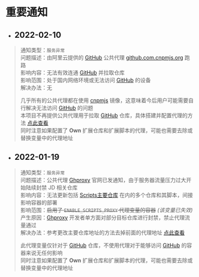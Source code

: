 # 重要通知

- ## 2022-02-10 <!-- {docsify-ignore} -->

> 通知类型：`服务异常`\
> 问题描述：由阿里云提供的 [GitHub](https://github.com) 公共代理 [github.com.cnpmjs.org](https://npmmirror.com) 跑路\
> 影响内容：无法有效连通 [GitHub](https://github.com ':disabled') 并拉取仓库\
> 影响范围：处于国内网络环境或无法访问 [GitHub](https://github.com ':disabled') 的设备\
> 解决办法：无
> 
> 几乎所有的公共代理都在使用 [cnpmjs](https://npmmirror.com ':disabled') 镜像，这意味着今后用户可能需要自行解决无法访问 [GitHub](https://github.com ':disabled') 的问题\
> 本项目不再提供公共代理用于拉取 [GitHub](https://github.com ':disabled') 仓库，具体搭建并配置代理的方法 [点此查看](./install/配置代理)\
> 同时注意如果配置了 **Own** 扩展仓库和扩展脚本的代理，可能也需要去除或替换变量中的代理地址

- ## 2022-01-19 <!-- {docsify-ignore} -->

> 通知类型：`服务异常`\
> 问题描述：公共代理 [Ghproxy](https://ghproxy.com) 官网已发通知，由于服务器流量压力过大开始陆续封禁 JD 相关仓库\
> 影响内容：无法更新包括 [Scripts主要仓库](https://github.com/Aaron-lv/sync) 在内的多个仓库和其脚本，间接影响容器的部署\
> 影响范围：~~启用了 `ENABLE_SCRIPTS_PROXY` 代理变量的容器~~ _(该变量已失效)_ \
> 产生原因：[Ghproxy](https://ghproxy.com ':disabled') 开发者单方面对部分目标仓库进行封禁，禁止代理流量通过\
> 解决办法：参考更改主要仓库地址的方法去掉前面的代理地址 [点此查看](./config/主要仓库?id=更改地址)
> 
> 此代理变量仅针对于 [GitHub](https://github.com) 仓库，不使用代理对于能够访问 [GitHub](https://github.com ':disabled') 的容器来说无任何影响\
> 同时注意如果配置了 **Own** 扩展仓库和扩展脚本的代理，可能也需要去除或替换变量中的代理地址